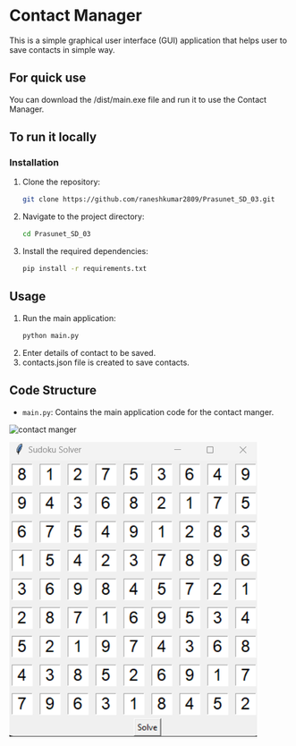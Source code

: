 # Contact Manager

This is a simple graphical user interface (GUI) application that helps user to save contacts in simple way.

## For quick use 
You can download the /dist/main.exe file and run it to use the Contact Manager.

## To run it locally

### Installation

1. Clone the repository:
    ```bash
    git clone https://github.com/raneshkumar2809/Prasunet_SD_03.git
    ```
2. Navigate to the project directory:
    ```bash
    cd Prasunet_SD_03
    ```
3. Install the required dependencies:
    ```bash
    pip install -r requirements.txt
    ```
    
## Usage

1. Run the main application:
    ```bash
    python main.py
    ```
2. Enter details of contact to be saved.
3. contacts.json file is created to save contacts.

 ## Code Structure

- `main.py`: Contains the main application code for the contact manger.

  
![contact manger](https://github.com/raneshkumar2809/Prasunet_SD_03/blob/main/)

![sudoko_solver](https://github.com/raneshkumar2809/Prasunet_SD_04/blob/main/Pic-2.png)
